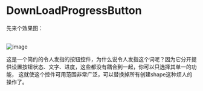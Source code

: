 # DownLoadProgressButton

先来个效果图：

<br>![image](https://github.com/boboyuwu/DownLoadProgressButton/blob/master/screenshot/simple1.gif)</br>

这是一个简约的令人发指的按钮控件，为什么说令人发指这个词呢？因为它分开提供设置按钮状态、文字、进度，这些都没有耦合到一起，你可以只选择其单一的功能，
这就使这个控件可用范围非常广泛，可以替换掉所有创建shape这种烦人的操作了。

